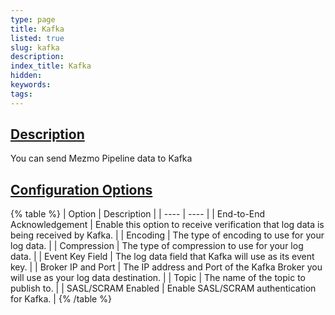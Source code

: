```yaml
---
type: page
title: Kafka
listed: true
slug: kafka
description: 
index_title: Kafka
hidden: 
keywords: 
tags: 
---
```


## [Description](https://docs.mezmo.com/docs/kafka-pipeline-destination#description)

You can send Mezmo Pipeline data to Kafka

## [Configuration Options](https://docs.mezmo.com/docs/kafka-pipeline-destination#configuration-options)

{% table %}
| Option | Description | 
| ---- | ---- | 
| End-to-End Acknowledgement | Enable this option to receive verification that log data is being received by Kafka. | 
| Encoding | The type of encoding to use for your log data. | 
| Compression | The type of compression to use for your log data. | 
| Event Key Field | The log data field that Kafka will use as its event key. | 
| Broker IP and Port | The IP address and Port of the Kafka Broker you will use as your log data destination. | 
| Topic | The name of the topic to publish to. | 
| SASL/SCRAM Enabled | Enable SASL/SCRAM authentication for Kafka. | 
{% /table %}